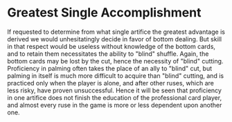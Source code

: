 # Greatest Single Accomplishment

If requested to determine from what single artifice the greatest advantage is derived we would unhesitatingly decide in favor of bottom dealing. But skill in that respect would be useless without knowledge of the bottom cards, and to retain them necessitates the ability to "blind" shuffle. Again, the bottom cards may be lost by the cut, hence the necessity of "blind" cutting. Proficiency in palming often takes the place of an ally to "blind" cut, but palming in itself is much more difficult to acquire than "blind" cutting, and is practiced only when the player is alone, and after other ruses, which are less risky, have proven unsuccessful. Hence it will be seen that proficiency in one artifice does not finish the education of the professional card player, and almost every ruse in the game is more or less dependent upon another one.

